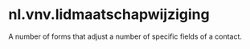 # nl.vnv.lidmaatschapwijziging
A number of forms that adjust a number of specific fields of a contact.

